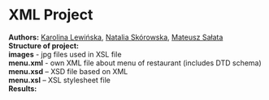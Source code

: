 # XML Project

**Authors:** [Karolina Lewińska](https://github.com/KarolinaLewinska), [Natalia Skórowska](https://github.com/NataliaSkorowska), [Mateusz Sałata](https://github.com/mateuszsalata1108)<br />
**Structure of project:**<br />
**images** - jpg files used in XSL file<br />
**menu.xml** - own XML file about menu of restaurant (includes DTD schema)<br />
**menu.xsd** – XSD file based on XML<br />
**menu.xsl** – XSL stylesheet file<br />
**Results:**

